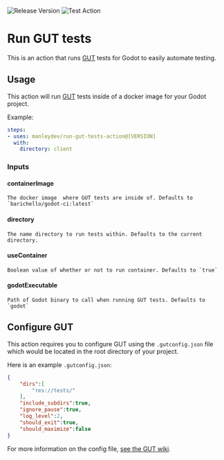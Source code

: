 ![Release Version](https://img.shields.io/github/v/release/manleydev/run-gut-tests-action) ![Test Action](https://github.com/manleydev/run-gut-tests-action/workflows/Test%20Action/badge.svg)

# Run GUT tests
This is an action that runs [GUT](https://github.com/bitwes/Gut) tests for Godot to easily automate testing.

## Usage

This action will run [GUT](https://github.com/bitwes/Gut) tests inside of a docker image for your Godot project.

Example:

```yaml
steps:
- uses: manleydev/run-gut-tests-action@[VERSION]
  with:
    directory: client
```

### Inputs

#### containerImage

    The docker image  where GUT tests are inside of. Defaults to `barichello/godot-ci:latest`

#### directory

    The name directory to run tests within. Defaults to the current directory.

#### useContainer

    Boolean value of whether or not to run container. Defaults to `true`

#### godotExecutable

    Path of Godot binary to call when running GUT tests. Defaults to `godot`


## Configure GUT

This action requires you to configure GUT using the `.gutconfig.json` file which would be located in the root directory of your project.

Here is an example `.gutconfig.json`:

```json
{
    "dirs":[
        "res://tests/"
    ],
    "include_subdirs":true,
    "ignore_pause":true,
    "log_level":2,
    "should_exit":true,
    "should_maximize":false
}
```

For more information on the config file, [see the GUT wiki](https://github.com/bitwes/Gut/wiki/Command-Line#config-file).
